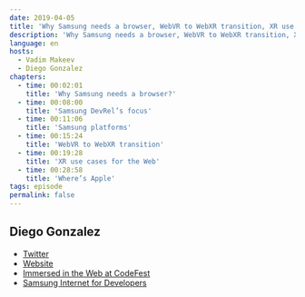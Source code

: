 ```yaml
---
date: 2019-04-05
title: 'Why Samsung needs a browser, WebVR to WebXR transition, XR use cases for the Web'
description: 'Why Samsung needs a browser, WebVR to WebXR transition, XR use cases for the Web.'
language: en
hosts:
  - Vadim Makeev
  - Diego Gonzalez
chapters:
  - time: 00:02:01
    title: 'Why Samsung needs a browser?'
  - time: 00:08:00
    title: 'Samsung DevRel’s focus'
  - time: 00:11:06
    title: 'Samsung platforms'
  - time: 00:15:24
    title: 'WebVR to WebXR transition'
  - time: 00:19:28
    title: 'XR use cases for the Web'
  - time: 00:28:58
    title: 'Where’s Apple'
tags: episode
permalink: false
---
```


## Diego Gonzalez

- [Twitter](https://twitter.com/diekus)
- [Website](https://diek.us/)
- [Immersed in the Web at CodeFest](https://2019.codefest.ru/lecture/1402)
- [Samsung Internet for Developers](https://medium.com/samsung-internet-dev)

